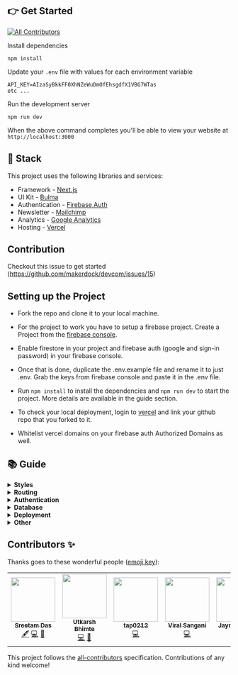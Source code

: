 ## 👉 Get Started

<!-- ALL-CONTRIBUTORS-BADGE:START - Do not remove or modify this section -->
[![All Contributors](https://img.shields.io/badge/all_contributors-6-orange.svg?style=flat-square)](#contributors-)
<!-- ALL-CONTRIBUTORS-BADGE:END -->

Install dependencies

```
npm install
```

Update your `.env` file with values for each environment variable

```
API_KEY=AIzaSyBkkFF0XhNZeWuDmOfEhsgdfX1VBG7WTas
etc ...
```

Run the development server

```
npm run dev
```

When the above command completes you'll be able to view your website at `http://localhost:3000`

## 🥞 Stack

This project uses the following libraries and services:

- Framework - [Next.js](https://nextjs.org)
- UI Kit - [Bulma](https://bulma.io)
- Authentication - [Firebase Auth](https://firebase.google.com/products/auth)
- Newsletter - [Mailchimp](https://mailchimp.com)
- Analytics - [Google Analytics](https://googleanalytics.com)
- Hosting - [Vercel](https://vercel.com)

## Contribution

Checkout this issue to get started (https://github.com/makerdock/devcom/issues/15)

## Setting up the Project

- Fork the repo and clone it to your local machine.
- For the project to work you have to setup a firebase project.
  Create a Project from the [firebase console](https://console.firebase.google.com/).

- Enable firestore in your project and firebase auth (google and sign-in password) in your firebase console.
- Once that is done, duplicate the .env.example file and rename it to just .env. Grab the keys from firebase console and paste it in the .env file.
- Run `npm install` to install the dependencies and `npm run dev` to start the project. More details are available in the guide section.
- To check your local deployment, login to [vercel](https://vercel.app) and link your github repo that you forked to it.
- Whitelist vercel domains on your firebase auth Authorized Domains as well.

## 📚 Guide

  <details>
    <summary><b>Styles</b></summary>
    <p>
      You can edit Bulma SASS variables in the global stylesheet located at <code><a href="src/styles/global.scss">src/styles/global.scss</a></code>. Variables allow you to control global styles (like colors and fonts), as well as element specific styles (like button padding). Before overriding Bulma elements with custom style check the <a href="https://bulma.io/documentation">Bulma docs</a> to see if you can do what need by tweaking a SASS variable.
    </p>
    <p>
      Custom styles are located in their related component's directory. For example, if any custom style is applied to the Navbar component you'll find it in <code>src/components/Navbar.scss</code>. We ensure custom styles are scoped to their component by prepending the classname with the component name (such as <code>.Navbar__brand</code>). This ensures styles never affect elements in other components. If styles need to be re-used in multiple components consider creating a new component that encapsulates that style and structure and using that component in multiple places.
    </p>
  </details>

  <details>
    <summary><b>Routing</b></summary>
    <p>
      This project uses the built-in Next.js router and its convenient <code>useRouter</code> hook. Learn more in the <a target="_blank" href="https://github.com/zeit/next.js/#routing">Next.js docs</a>.

```jsx
import Link from "next/link";
import { useRouter } from "next/router";

function MyComponent() {
  // Get the router object
  const router = useRouter();

  // Get value from query string (?postId=123) or route param (/:postId)
  console.log(router.query.postId);

  // Get current pathname
  console.log(router.pathname);

  // Navigate with the <Link> component or with router.push()
  return (
    <div>
      <Link href="/about">
        <a>About</a>
      </Link>
      <button onClick={(e) => router.push("/about")}>About</button>
    </div>
  );
}
```

</p>

  </details>

  <details>
<summary><b>Authentication</b></summary>
<p>
  This project uses <a href="https://firebase.google.com">Firebase Auth</a> and includes a convenient <code>useAuth</code> hook (located in <code><a href="src/util/auth.js">src/util/auth.js</a></code>) that wraps Firebase and gives you common authentication methods. Depending on your needs you may want to edit this file and expose more Firebase functionality.

```jsx
import { useAuth } from "./../util/auth.js";

function MyComponent() {
  // Get the auth object in any component
  const auth = useAuth();

  // Depending on auth state show signin or signout button
  // auth.user will either be an object, null when loading, or false if signed out
  return (
    <div>
      {auth.user ? (
        <button onClick={(e) => auth.signout()}>Signout</button>
      ) : (
        <button onClick={(e) => auth.signin("hello@divjoy.com", "yolo")}>
          Signin
        </button>
      )}
    </div>
  );
}
```

</p>
</details>

  <details>
<summary><b>Database</b></summary>

<p>
  This project uses <a href="https://firebase.google.com/products/firestore">Cloud Firestore</a> and includes some data fetching hooks to get you started (located in <code><a href="src/util/db.js">src/util/db.js</a></code>). You'll want to edit that file and add any additional query hooks you need for your project.

```jsx
import { useAuth } from './../util/auth.js';
import { useItemsByOwner } from './../util/db.js';
import ItemsList from './ItemsList.js';

function ItemsPage(){
  const auth = useAuth();

  // Fetch items by owner
  // It's okay if uid is undefined while auth is still loading
  // The hook will return a "loading" status until it has a uid
  const uid = auth.user ? auth.user.uid : undefined;
  const { data: items, status } = useItemsByOwner(uid);

  // Once we items data then render ItemsList component
  return (
    <div>
      {status === "loading" ? (
        <span>One moment please</span>
      ) : (
        <ItemsList data={items}>
      )}
    </div>
  );
}
```

</p>
</details>

  <details>
    <summary><b>Deployment</b></summary>
    <p>
    Install the Vercel CLI

```
npm install -g vercel
```

Add each variable from `.env` to your Vercel project with the following command. You'll be prompted to enter its value and then choose one or more environments (development, preview, or production).
<a target="_blank" href="https://vercel.com/docs/v2/build-step#environment-variables">Learn more here</a>.

```
vercel env add VARIABLE_NAME
```

Run this command to deploy a preview (for testing a live deployment)

```
vercel
```

Run this command to deploy to production

```
vercel --prod
```

See the <a target="_blank" href="https://vercel.com/docs/v2/platform/deployments">Vercel docs</a> for more details.

</p>

  </details>

  <details>
    <summary><b>Other</b></summary>
    <p>
      The <a href="https://github.com/zeit/next.js">Next.js documentation</a> covers many other topics.
      This project was initially created using <a href="https://divjoy.com?ref=readme_other">Divjoy</a>, a React codebase generator. Feel free to ask questions in the <a href="https://spectrum.chat/divjoy">Divjoy forum</a> and we'll do our best to help you out.
    </p>
  </details>

## Contributors ✨

Thanks goes to these wonderful people ([emoji key](https://allcontributors.org/docs/en/emoji-key)):

<!-- ALL-CONTRIBUTORS-LIST:START - Do not remove or modify this section -->
<!-- prettier-ignore-start -->
<!-- markdownlint-disable -->
<table>
  <tr>
    <td align="center"><a href="https://sreetamdas.com"><img src="https://avatars3.githubusercontent.com/u/11270438?v=4" width="100px;" alt=""/><br /><sub><b>Sreetam Das</b></sub></a><br /><a href="#content-sreetamdas" title="Content">🖋</a> <a href="https://github.com/makerdock/devcom/commits?author=sreetamdas" title="Code">💻</a> <a href="#ideas-sreetamdas" title="Ideas, Planning, & Feedback">🤔</a></td>
    <td align="center"><a href="https://github.com/Utkarshbhimte"><img src="https://avatars1.githubusercontent.com/u/13379773?v=4" width="100px;" alt=""/><br /><sub><b>Utkarsh Bhimte</b></sub></a><br /><a href="https://github.com/makerdock/devcom/commits?author=Utkarshbhimte" title="Code">💻</a> <a href="#ideas-Utkarshbhimte" title="Ideas, Planning, & Feedback">🤔</a></td>
    <td align="center"><a href="http://tapanawasthi.dev"><img src="https://avatars1.githubusercontent.com/u/40211415?v=4" width="100px;" alt=""/><br /><sub><b>tap0212</b></sub></a><br /><a href="https://github.com/makerdock/devcom/commits?author=tap0212" title="Code">💻</a></td>
    <td align="center"><a href="https://viralsangani.me/"><img src="https://avatars2.githubusercontent.com/u/36530381?v=4" width="100px;" alt=""/><br /><sub><b>Viral Sangani</b></sub></a><br /><a href="https://github.com/makerdock/devcom/commits?author=viral-sangani" title="Code">💻</a></td>
    <td align="center"><a href="https://www.linkedin.com/in/jaynilgaglani/"><img src="https://avatars2.githubusercontent.com/u/48921037?v=4" width="100px;" alt=""/><br /><sub><b>Jaynil Gaglani</b></sub></a><br /><a href="https://github.com/makerdock/devcom/commits?author=Jaynil1611" title="Code">💻</a></td>
    <td align="center"><a href="https://github.com/Harshi7016"><img src="https://avatars0.githubusercontent.com/u/44545218?v=4" width="100px;" alt=""/><br /><sub><b>Harshith Venkatesh</b></sub></a><br /><a href="https://github.com/makerdock/devcom/commits?author=Harshi7016" title="Code">💻</a> <a href="#ideas-Harshi7016" title="Ideas, Planning, & Feedback">🤔</a></td>
  </tr>
</table>

<!-- markdownlint-enable -->
<!-- prettier-ignore-end -->
<!-- ALL-CONTRIBUTORS-LIST:END -->

This project follows the [all-contributors](https://github.com/all-contributors/all-contributors) specification. Contributions of any kind welcome!
